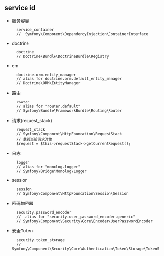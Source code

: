 ## service id
- 服务容器

		service_container
		//  Symfony\Component\DependencyInjection\ContainerInterface
- doctrine

		doctrine
		// Doctrine\Bundle\DoctrineBundle\Registry
- em


		doctrine.orm.entity_manager
		// alias for doctrine.orm.default_entity_manager
		// Doctrine\ORM\EntityManager
- 路由

		router
		// alias for "router.default"
		// Symfony\Bundle\FrameworkBundle\Routing\Router
- 请求(request_stack)
	
		request_stack
		// Symfony\Component\HttpFoundation\RequestStack
		// 拿到当前请求对象
		$request = $this->requestStack->getCurrentRequest();
		
- 日志

		logger
		// alias for "monolog.logger"
		// Symfony\Bridge\Monolog\Logger
- session

		session
		// Symfony\Component\HttpFoundation\Session\Session
- 密码加密器

		security.password_encoder
		//  alias for "security.user_password_encoder.generic"
		// Symfony\Component\Security\Core\Encoder\UserPasswordEncoder
- 安全Token

		security.token_storage
		// Symfony\Component\Security\Core\Authentication\Token\Storage\TokenStorage